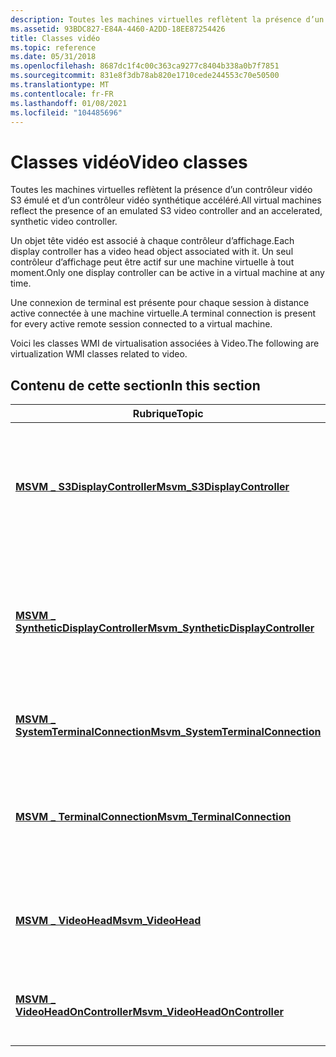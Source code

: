```yaml
---
description: Toutes les machines virtuelles reflètent la présence d’un contrôleur vidéo S3 émulé et d’un contrôleur vidéo synthétique accéléré.
ms.assetid: 93BDC827-E84A-4460-A2DD-18EE87254426
title: Classes vidéo
ms.topic: reference
ms.date: 05/31/2018
ms.openlocfilehash: 8687dc1f4c00c363ca9277c8404b338a0b7f7851
ms.sourcegitcommit: 831e8f3db78ab820e1710cede244553c70e50500
ms.translationtype: MT
ms.contentlocale: fr-FR
ms.lasthandoff: 01/08/2021
ms.locfileid: "104485696"
---
```

# <a name="video-classes"></a><span data-ttu-id="41cbf-103">Classes vidéo</span><span class="sxs-lookup"><span data-stu-id="41cbf-103">Video classes</span></span>

<span data-ttu-id="41cbf-104">Toutes les machines virtuelles reflètent la présence d’un contrôleur vidéo S3 émulé et d’un contrôleur vidéo synthétique accéléré.</span><span class="sxs-lookup"><span data-stu-id="41cbf-104">All virtual machines reflect the presence of an emulated S3 video controller and an accelerated, synthetic video controller.</span></span>

<span data-ttu-id="41cbf-105">Un objet tête vidéo est associé à chaque contrôleur d’affichage.</span><span class="sxs-lookup"><span data-stu-id="41cbf-105">Each display controller has a video head object associated with it.</span></span> <span data-ttu-id="41cbf-106">Un seul contrôleur d’affichage peut être actif sur une machine virtuelle à tout moment.</span><span class="sxs-lookup"><span data-stu-id="41cbf-106">Only one display controller can be active in a virtual machine at any time.</span></span>

<span data-ttu-id="41cbf-107">Une connexion de terminal est présente pour chaque session à distance active connectée à une machine virtuelle.</span><span class="sxs-lookup"><span data-stu-id="41cbf-107">A terminal connection is present for every active remote session connected to a virtual machine.</span></span>

<span data-ttu-id="41cbf-108">Voici les classes WMI de virtualisation associées à Video.</span><span class="sxs-lookup"><span data-stu-id="41cbf-108">The following are virtualization WMI classes related to video.</span></span>

## <a name="in-this-section"></a><span data-ttu-id="41cbf-109">Contenu de cette section</span><span class="sxs-lookup"><span data-stu-id="41cbf-109">In this section</span></span>



| <span data-ttu-id="41cbf-110">Rubrique</span><span class="sxs-lookup"><span data-stu-id="41cbf-110">Topic</span></span>                                                                                  | <span data-ttu-id="41cbf-111">Description</span><span class="sxs-lookup"><span data-stu-id="41cbf-111">Description</span></span>                                                                                                                |
|----------------------------------------------------------------------------------------|----------------------------------------------------------------------------------------------------------------------------|
| [<span data-ttu-id="41cbf-112">**MSVM \_ S3DisplayController**</span><span class="sxs-lookup"><span data-stu-id="41cbf-112">**Msvm\_S3DisplayController**</span></span>](msvm-s3displaycontroller.md)<br/>               | <span data-ttu-id="41cbf-113">Représente l’état du contrôleur S3 émulé qui est présent dans chaque configuration d’ordinateur virtuel.</span><span class="sxs-lookup"><span data-stu-id="41cbf-113">Represents the state of the emulated S3 controller that is present in each virtual machine configuration.</span></span><br/>       |
| [<span data-ttu-id="41cbf-114">**MSVM \_ SyntheticDisplayController**</span><span class="sxs-lookup"><span data-stu-id="41cbf-114">**Msvm\_SyntheticDisplayController**</span></span>](msvm-syntheticdisplaycontroller.md)<br/> | <span data-ttu-id="41cbf-115">Représente l’état du contrôleur d’affichage synthétique qui est présent dans chaque configuration d’ordinateur virtuel.</span><span class="sxs-lookup"><span data-stu-id="41cbf-115">Represents the state of the synthetic display controller that is present in each virtual machine configuration.</span></span><br/> |
| [<span data-ttu-id="41cbf-116">**MSVM \_ SystemTerminalConnection**</span><span class="sxs-lookup"><span data-stu-id="41cbf-116">**Msvm\_SystemTerminalConnection**</span></span>](msvm-systemterminalconnection.md)<br/>     | <span data-ttu-id="41cbf-117">Associe un ordinateur virtuel à une connexion de terminal.</span><span class="sxs-lookup"><span data-stu-id="41cbf-117">Associates a virtual machine with a terminal connection.</span></span><br/>                                                        |
| [<span data-ttu-id="41cbf-118">**MSVM \_ TerminalConnection**</span><span class="sxs-lookup"><span data-stu-id="41cbf-118">**Msvm\_TerminalConnection**</span></span>](msvm-terminalconnection.md)<br/>                 | <span data-ttu-id="41cbf-119">Indique l’état d’une session à distance active qui interagit avec un ordinateur virtuel.</span><span class="sxs-lookup"><span data-stu-id="41cbf-119">Indicates the state of an active remote session interacting with a virtual machine.</span></span><br/>                             |
| [<span data-ttu-id="41cbf-120">**MSVM \_ VideoHead**</span><span class="sxs-lookup"><span data-stu-id="41cbf-120">**Msvm\_VideoHead**</span></span>](msvm-videohead.md)<br/>                                   | <span data-ttu-id="41cbf-121">Décrit la surface de dessin principale sur un contrôleur d’affichage.</span><span class="sxs-lookup"><span data-stu-id="41cbf-121">Describes the primary drawing surface on a display controller.</span></span><br/>                                                  |
| [<span data-ttu-id="41cbf-122">**MSVM \_ VideoHeadOnController**</span><span class="sxs-lookup"><span data-stu-id="41cbf-122">**Msvm\_VideoHeadOnController**</span></span>](msvm-videoheadoncontroller.md)<br/>           | <span data-ttu-id="41cbf-123">Associe une tête vidéo au contrôleur vidéo qui l’intègre.</span><span class="sxs-lookup"><span data-stu-id="41cbf-123">Associates a video head with the video controller that includes it.</span></span><br/>                                             |



 

 

 





